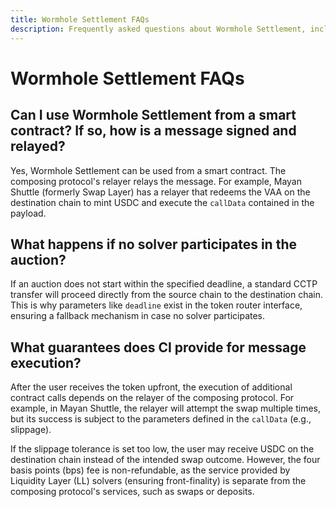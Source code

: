 ```yaml
---
title: Wormhole Settlement FAQs
description: Frequently asked questions about Wormhole Settlement, including smart contract usage, auction fallback, and message execution. 
---
```


# Wormhole Settlement FAQs

## Can I use Wormhole Settlement from a smart contract? If so, how is a message signed and relayed?

Yes, Wormhole Settlement can be used from a smart contract. The composing protocol's relayer relays the message. For example, Mayan Shuttle (formerly Swap Layer) has a relayer that redeems the VAA on the destination chain to mint USDC and execute the `callData` contained in the payload.

## What happens if no solver participates in the auction?

If an auction does not start within the specified deadline, a standard CCTP transfer will proceed directly from the source chain to the destination chain. This is why parameters like `deadline` exist in the token router interface, ensuring a fallback mechanism in case no solver participates.

## What guarantees does CI provide for message execution?

After the user receives the token upfront, the execution of additional contract calls depends on the relayer of the composing protocol. For example, in Mayan Shuttle, the relayer will attempt the swap multiple times, but its success is subject to the parameters defined in the `callData` (e.g., slippage).

If the slippage tolerance is set too low, the user may receive USDC on the destination chain instead of the intended swap outcome. However, the four basis points (bps) fee is non-refundable, as the service provided by Liquidity Layer (LL) solvers (ensuring front-finality) is separate from the composing protocol's services, such as swaps or deposits.